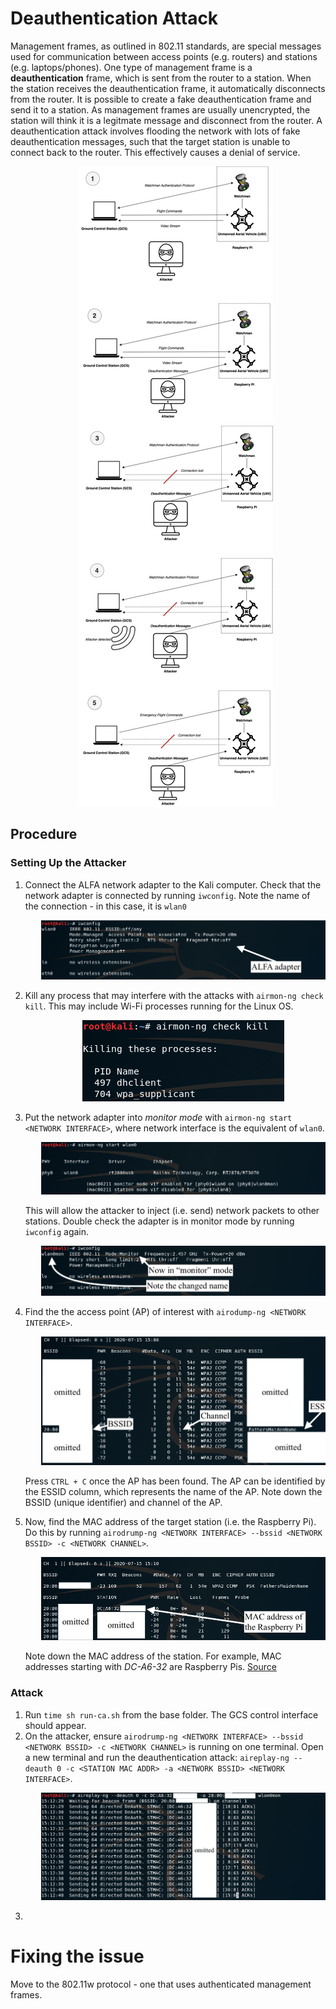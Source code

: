 # Deauthentication Attack

Management frames, as outlined in 802.11 standards, are special messages used for communication between access points (e.g. routers) and stations (e.g. laptops/phones).
One type of management frame is a **deauthentication** frame, which is sent from the router to a station.
When the station receives the deauthentication frame, it automatically disconnects from the router.
It is possible to create a fake deauthentication frame and send it to a station.
As management frames are usually unencrypted, the station will think it is a legitmate message and disconnect from the router.
A deauthentication attack involves flooding the network with lots of fake deauthentication messages, such that the target station is unable to connect back to the router.
This effectively causes a denial of service.

<pre align="center">
   <img src="img/deauth_diagram.png">
</pre>

## Procedure

### Setting Up the Attacker

1. Connect the ALFA network adapter to the Kali computer.
   Check that the network adapter is connected by running `iwconfig`.
   Note the name of the connection - in this case, it is `wlan0`
   <pre align="center">
      <img src="img/deauth_iwconfig1.png">
   </pre>

2. Kill any process that may interfere with the attacks with `airmon-ng check kill`.
   This may include Wi-Fi processes running for the Linux OS.
   <pre align="center">
      <img src="img/deauth_kill.png">
   </pre>
3. Put the network adapter into _monitor mode_ with `airmon-ng start <NETWORK INTERFACE>`, where network interface is the equivalent of `wlan0`.
   <pre align="center">
      <img src="img/deauth_start.png">
   </pre>
   This will allow the attacker to inject (i.e. send) network packets to other stations.
   Double check the adapter is in monitor mode by running `iwconfig` again.
   <pre align="center">
      <img src="img/deauth_iwconfig2.png">
   </pre>
4. Find the the access point (AP) of interest with `airodump-ng <NETWORK INTERFACE>`.
   <pre align="center">
      <img src="img/deauth_scan.png">
   </pre>
   Press `CTRL + C` once the AP has been found.
   The AP can be identified by the ESSID column, which represents the name of the AP.
   Note down the BSSID (unique identifier) and channel of the AP.
5. Now, find the MAC address of the target station (i.e. the Raspberry Pi).
   Do this by running `airodrump-ng <NETWORK INTERFACE> --bssid <NETWORK BSSID> -c <NETWORK CHANNEL>`.
   <pre align="center">
      <img src="img/deauth_pi.png">
   </pre>
   Note down the MAC address of the station.
   For example, MAC addresses starting with _DC-A6-32_ are Raspberry Pis. [Source](https://cleancss.com/mac-lookup/DC-A6-32)

### Attack

1.  Run `time sh run-ca.sh` from the base folder.
    The GCS control interface should appear.
    <!-- TODO: insert picutre -->
2.  On the attacker, ensure `airodrump-ng <NETWORK INTERFACE> --bssid <NETWORK BSSID> -c <NETWORK CHANNEL>` is running on one terminal.
    Open a new terminal and run the deauthentication attack: `aireplay-ng --deauth 0 -c <STATION MAC ADDR> -a <NETWORK BSSID> <NETWORK INTERFACE>`.
    <pre align="center">
       <img src="img/deauth_attack.png">
    </pre>
3.

# Fixing the issue

Move to the 802.11w protocol - one that uses authenticated management frames.
